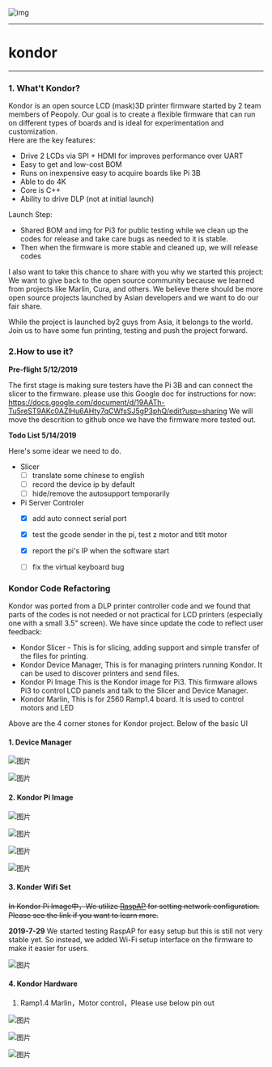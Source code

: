 ![img](./doc-img/kondor-logo.png)

---
# kondor
---
### 1. What't Kondor?
Kondor is an open source LCD (mask)3D printer firmware started by 2 team members of Peopoly. Our goal is to create a flexible firmware that can run on different types of boards and is ideal for experimentation and customization.   
Here are the key features:
-    Drive 2 LCDs via SPI + HDMI for improves performance over UART
-    Easy to get and low-cost BOM 
-    Runs on inexpensive easy to acquire boards like Pi 3B
-    Able to do 4K
-    Core is C++
-    Ability to drive DLP (not at initial launch)

Launch Step:
-    Shared BOM and img for Pi3 for public testing while we clean up the codes for release and take care bugs as needed to it is stable. 
-    Then when the firmware is more stable and cleaned up, we will release codes 

I also want to take this chance to share with you why we started this project: 
We want to give back to the open source community because we learned from projects like Marlin, Cura, and others.
We believe there should be more open source projects launched by Asian developers and we want to do our fair share.

While the project is launched by2 guys from Asia, it belongs to the world. Join us to have some fun printing, testing and push the project forward.

### 2.How to use it?

**Pre-flight  5/12/2019**

The first stage is making sure testers have the Pi 3B and can connect the slicer to the firmware.
please use this Google doc for instructions for now:
https://docs.google.com/document/d/19AATh-Tu5reST9AKc0AZlHu6AHty7qCWfsSJ5gP3phQ/edit?usp=sharing
We will move the descrition to github once we have the firmware more tested out. 

**Todo List 5/14/2019**

Here's some idear we need to do.

- Slicer
    - [ ] translate some chinese to english
    - [ ] record the device ip by default
    - [ ] hide/remove the autosupport temporarily

- Pi Server Controler
    - [x] add auto connect serial port 
    - [x] test the gcode sender in the pi, test z motor and titlt motor
    - [x] report the pi's IP when the software start
    - [ ] fix the virtual keyboard bug



### Kondor Code Refactoring



Kondor was ported from a DLP printer controller code and we found that parts of the codes  is not needed or not practical for LCD printers (especially one with a small 3.5" screen). We have since update the code to reflect user feedback:

- Kondor Slicer - This is for slicing, adding support and simple transfer of the files for printing.
- Kondor Device Manager, This is for managing printers running Kondor. It can be used to discover printers and send files.
- Kondor Pi Image This is the Kondor image for Pi3. This firmware allows Pi3 to control LCD panels and talk to the Slicer and Device Manager.
- Kondor Marlin, This is for 2560 Ramp1.4 board. It is used to control motors and LED

Above are the 4 corner stones for Kondor project.  Below of the basic UI

#### 1. Device Manager
![图片](./doc-img/2019-7-20/kondor-2.jpg)

![图片](./doc-img/2019-7-20/kondor-1.jpg)


#### 2. Kondor Pi Image

![图片](./doc-img/2019-7-20/kondor-3.jpg)

![图片](./doc-img/2019-7-20/kondor-4.jpg)

![图片](./doc-img/2019-7-20/kondor-5.jpg)

![图片](./doc-img/2019-7-20/kondor-6.jpg)

#### 3. Konder Wifi Set

~~In Kondor Pi Image中，We utilize [RaspAP](https://github.com/billz/raspap-webgui) for setting network configuration. Please see the link if you want to learn more.~~

**2019-7-29**
We started testing RaspAP for easy setup but this is still not very stable yet. So instead, we added Wi-Fi setup interface on the firmware to make it easier for users.


![图片](./doc-img/2019-7-30/1-keyboard.jpg)



#### 4. Kondor Hardware

1. Ramp1.4 Marlin，Motor control，Please use below pin out

![图片](./doc-img/2019-7-28/1.jpg)

![图片](./doc-img/2019-7-28/2.jpg)

![图片](./doc-img/2019-7-28/3.gif)







